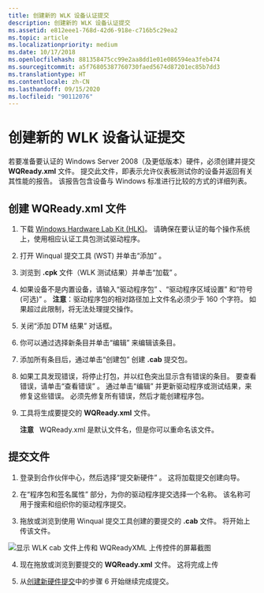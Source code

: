 ```yaml
---
title: 创建新的 WLK 设备认证提交
description: 创建新的 WLK 设备认证提交
ms.assetid: e812eee1-768d-42d6-918e-c716b5c29ea2
ms.topic: article
ms.localizationpriority: medium
ms.date: 10/17/2018
ms.openlocfilehash: 881358475cc99e2aa8dd1e01e086594ea3feb474
ms.sourcegitcommit: a5f76805387760730faed5674d87201ec85b7dd3
ms.translationtype: HT
ms.contentlocale: zh-CN
ms.lasthandoff: 09/15/2020
ms.locfileid: "90112076"
---
```

# <a name="create-a-new-wlk-device-certification-submission"></a>创建新的 WLK 设备认证提交

若要准备要认证的 Windows Server 2008（及更低版本）硬件，必须创建并提交 **WQReady.xml** 文件。 提交此文件，即表示允许仪表板测试你的设备并返回有关其性能的报告。 该报告包含设备与 Windows 标准进行比较的方式的详细列表。

## <a name="creating-a-wqreadyxml-file"></a>创建 WQReady.xml 文件

1. 下载 [Windows Hardware Lab Kit (HLK)](/windows-hardware/test/hlk/index/)。 请确保在要认证的每个操作系统上，使用相应认证工具包测试驱动程序。

2. 打开 Winqual 提交工具 (WST) 并单击“添加”  。

3. 浏览到 **.cpk** 文件（WLK 测试结果）并单击“加载”  。

4. 如果设备不是内置设备，请输入“驱动程序包”  、“驱动程序区域设置”  和“符号(可选)”  。 **注意**：驱动程序包的相对路径加上文件名必须少于 160 个字符。 如果超过此限制，将无法处理提交操作。

5. 关闭“添加 DTM 结果”  对话框。

6. 你可以通过选择新条目并单击“编辑”  来编辑该条目。

7. 添加所有条目后，通过单击“创建包”  创建 **.cab** 提交包。

8. 如果工具发现错误，将停止打包，并以红色突出显示含有错误的条目。 要查看错误，请单击“查看错误”  。 通过单击“编辑”  并更新驱动程序或测试结果，来修复这些错误。 必须先修复所有错误，然后才能创建程序包。

9. 工具将生成要提交的 **WQReady.xml** 文件。

    **注意**   WQReady.xml 是默认文件名，但是你可以重命名该文件。

## <a name="submitting-your-file"></a>提交文件

1. 登录到合作伙伴中心，然后选择“提交新硬件”  。 这将加载提交创建向导。

2. 在“程序包和签名属性”  部分，为你的驱动程序提交选择一个名称。 该名称可用于搜索和组织你的驱动程序提交。

3. 拖放或浏览到使用 Winqual 提交工具创建的要提交的 **.cab** 文件。 将开始上传该文件。

![显示 WLK cab 文件上传和 WQReadyXML 上传控件的屏幕截图](images/upload-wlk.png)

4. 现在拖放或浏览到要提交的 **WQReady.xml** 文件。 这将完成上传

5. 从[创建新硬件提交](create-a-new-hardware-submission.md)中的步骤 6 开始继续完成提交。

